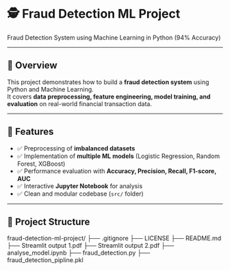 # 🕵️ Fraud Detection ML Project
Fraud Detection System using Machine Learning in Python (94% Accuracy)

---

## 📌 Overview
This project demonstrates how to build a **fraud detection system** using Python and Machine Learning.  
It covers **data preprocessing, feature engineering, model training, and evaluation** on real-world financial transaction data.

---

## 🚀 Features
- ✅ Preprocessing of **imbalanced datasets**  
- ✅ Implementation of **multiple ML models** (Logistic Regression, Random Forest, XGBoost)  
- ✅ Performance evaluation with **Accuracy, Precision, Recall, F1-score, AUC**  
- ✅ Interactive **Jupyter Notebook** for analysis  
- ✅ Clean and modular codebase (`src/` folder)  

---

## 📂 Project Structure
fraud-detection-ml-project/
├── .gitignore
├── LICENSE
├── README.md
├── Streamlit output 1.pdf
├── Streamlit output 2.pdf
├── analyse_model.ipynb
├── fraud_detection.py
├── fraud_detection_pipline.pkl


